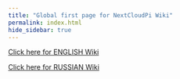 ```yaml
---
title: "Global first page for NextCloudPi Wiki"
permalink: index.html
hide_sidebar: true
---
```


[Click here for ENGLISH Wiki](en_Home-and-Overview.html)

[Click here for RUSSIAN Wiki](ru_Home-and-Overview.html)

